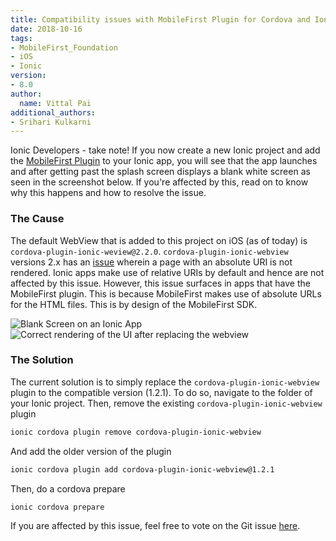 ```yaml
---
title: Compatibility issues with MobileFirst Plugin for Cordova and Ionic Webview 2.x
date: 2018-10-16
tags:
- MobileFirst_Foundation
- iOS
- Ionic
version:
- 8.0
author:
  name: Vittal Pai
additional_authors:
- Srihari Kulkarni
---
```


Ionic Developers - take note! If you now create a new Ionic project and add the [MobileFirst Plugin](https://www.npmjs.com/package/cordova-plugin-mfp) to your Ionic app, you will see that the app launches and after getting past the splash screen displays a blank white screen as seen in the screenshot below. If you're affected by this, read on to know why this happens and how to resolve the issue. 


### The Cause 
The default WebView that is added to this project on iOS (as of today) is `cordova-plugin-ionic-weview@2.2.0`. `cordova-plugin-ionic-webview` versions 2.x has an [issue](https://github.com/ionic-team/cordova-plugin-ionic-webview/issues/195) wherein a page with an absolute URI is not rendered. Ionic apps make use of relative URIs by default and hence are not affected by this issue. However, this issue surfaces in apps that have the MobileFirst plugin. This is because MobileFirst makes use of absolute URLs for the HTML files. This is by design of the MobileFirst SDK. 

![Blank Screen on an Ionic App]({{site.baseurl}}/assets/blog/2018-10-16-Ionic-MobileFirst-Blank-Screen/ionic-blank-screen.png)	
![Correct rendering of the UI after replacing the webview]({{site.baseurl}}/assets/blog/2018-10-16-Ionic-MobileFirst-Blank-Screen/ionic-old-webview.png)

### The Solution
The current solution is to simply replace the `cordova-plugin-ionic-webview` plugin to the compatible version (1.2.1). To do so, navigate to the folder of your Ionic project. 
Then, remove the existing `cordova-plugin-ionic-webview` plugin

```bash
ionic cordova plugin remove cordova-plugin-ionic-webview
```

And add the older version of the plugin

```bash
ionic cordova plugin add cordova-plugin-ionic-webview@1.2.1
``` 

Then, do a cordova prepare 

```bash
ionic cordova prepare
```

If you are affected by this issue, feel free to vote on the Git issue [here](https://github.com/ionic-team/cordova-plugin-ionic-webview/issues/195).
